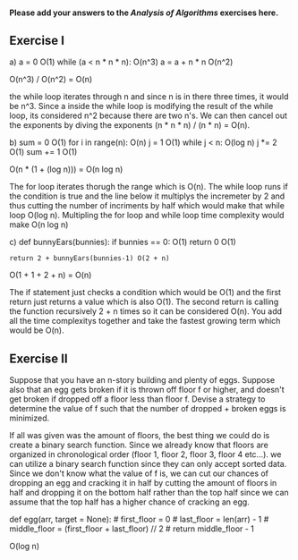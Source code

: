 #### Please add your answers to the ***Analysis of  Algorithms*** exercises here.

## Exercise I

a)
a = 0 O(1)
while (a < n * n * n): O(n^3)
a = a + n * n O(n^2)

O(n^3) / O(n^2) = O(n)

the while loop iterates through n and since n is in there
three times, it would be n^3. Since a inside the while loop
is modifying the result of the while loop, its considered n^2 because there are two n's. We can then cancel out the exponents by diving the exponents (n * n * n) / (n * n) =
O(n).

b)
sum = 0 O(1)
for i in range(n): O(n)
    j = 1 O(1)
    while j < n: O(log n)
        j *= 2 O(1)
        sum += 1 O(1)

O(n * (1 + (log n))) = O(n log n)

The for loop iterates thorugh the range which is O(n). The while loop runs if the condition is true and the line below it multiplys the incremeter by 2 and thus cutting the number of incriments by half which would make that while loop O(log n). Multipling the for loop and while loop time complexity would make O(n log n)


c)
def bunnyEars(bunnies):
    if bunnies == 0: O(1)
        return 0 O(1)

    return 2 + bunnyEars(bunnies-1) O(2 + n)

O(1 + 1 + 2 + n) = O(n)

The if statement just checks a condition which would be O(1) and the first return just returns a value which is also O(1). The second return is calling the function recursively 2 + n times so it can be considered O(n).
You add all the time complexitys together and take the fastest growing term which would be O(n).

## Exercise II
Suppose that you have an n-story building and plenty of eggs. Suppose also that an egg gets broken if it is thrown off floor f or higher, and doesn't get broken if dropped off a floor less than floor f. Devise a strategy to determine the value of f such that the number of dropped + broken eggs is minimized.


If all was given was the amount of floors, the best thing we could do is create a binary search function. Since we already know that floors are organized in chronological order (floor 1, floor 2, floor 3, floor 4 etc...). we can utilize a binary search function since they can only accept sorted data. Since we don't know what the value of f is, we can cut our chances of dropping an egg and cracking it in half by cutting the amount of floors in half and dropping it on the bottom half rather than the top half since we can assume that the top half has a higher chance of cracking an egg.

def egg(arr, target = None):
    # first_floor = 0
    # last_floor = len(arr) - 1
    # middle_floor = (first_floor + last_floor) // 2
    # return middle_floor - 1

O(log n)




